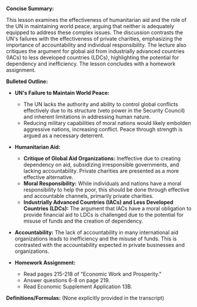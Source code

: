 **Concise Summary:**

This lesson examines the effectiveness of humanitarian aid and the role of the UN in maintaining world peace, arguing that neither is adequately equipped to address these complex issues. The discussion contrasts the UN's failures with the effectiveness of private charities, emphasizing the importance of accountability and individual responsibility. The lecture also critiques the argument for global aid from industrially advanced countries (IACs) to less developed countries (LDCs), highlighting the potential for dependency and inefficiency. The lesson concludes with a homework assignment.


**Bulleted Outline:**

* **UN's Failure to Maintain World Peace:**
    * The UN lacks the authority and ability to control global conflicts effectively due to its structure (veto power in the Security Council) and inherent limitations in addressing human nature.
    * Reducing military capabilities of moral nations would likely embolden aggressive nations, increasing conflict.  Peace through strength is argued as a necessary deterrent.

* **Humanitarian Aid:**
    * **Critique of Global Aid Organizations:** Ineffective due to creating dependency on aid, subsidizing irresponsible governments, and lacking accountability.  Private charities are presented as a more effective alternative.
    * **Moral Responsibility:** While individuals and nations have a moral responsibility to help the poor, this should be done through effective and accountable channels, primarily private charities.
    * **Industrially Advanced Countries (IACs) and Less Developed Countries (LDCs):**  The argument that IACs have a moral obligation to provide financial aid to LDCs is challenged due to the potential for misuse of funds and the creation of dependency.

* **Accountability:** The lack of accountability in many international aid organizations leads to inefficiency and the misuse of funds.  This is contrasted with the accountability expected in private businesses and organizations.

* **Homework Assignment:**
    * Read pages 215-218 of "Economic Work and Prosperity."
    * Answer questions 6-8 on page 219.
    * Read Economic Supplement Application 13B.


**Definitions/Formulas:** (None explicitly provided in the transcript)

